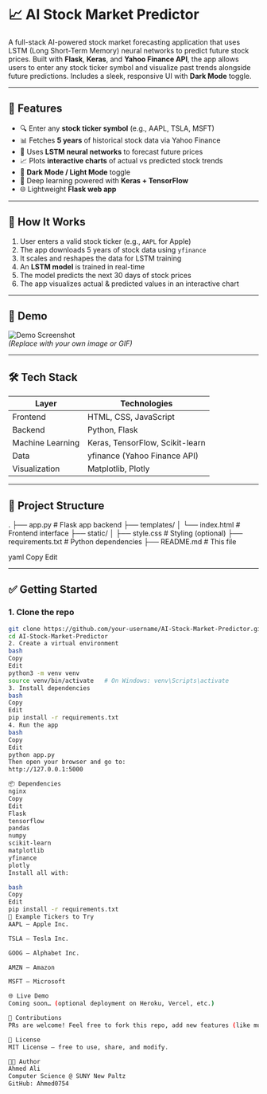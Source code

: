 # 📈 AI Stock Market Predictor

A full-stack AI-powered stock market forecasting application that uses LSTM (Long Short-Term Memory) neural networks to predict future stock prices. Built with **Flask**, **Keras**, and **Yahoo Finance API**, the app allows users to enter any stock ticker symbol and visualize past trends alongside future predictions. Includes a sleek, responsive UI with **Dark Mode** toggle.

---

## 🚀 Features

- 🔍 Enter any **stock ticker symbol** (e.g., AAPL, TSLA, MSFT)
- 📊 Fetches **5 years** of historical stock data via Yahoo Finance
- 🤖 Uses **LSTM neural networks** to forecast future prices
- 📈 Plots **interactive charts** of actual vs predicted stock trends
- 🌙 **Dark Mode / Light Mode** toggle
- 🧠 Deep learning powered with **Keras + TensorFlow**
- 🌐 Lightweight **Flask web app**

---

## 🧠 How It Works

1. User enters a valid stock ticker (e.g., `AAPL` for Apple)
2. The app downloads 5 years of stock data using `yfinance`
3. It scales and reshapes the data for LSTM training
4. An **LSTM model** is trained in real-time
5. The model predicts the next 30 days of stock prices
6. The app visualizes actual & predicted values in an interactive chart

---

## 📸 Demo

![Demo Screenshot](demo.gif)  
*(Replace with your own image or GIF)*

---

## 🛠️ Tech Stack

| Layer         | Technologies                  |
|---------------|-------------------------------|
| Frontend      | HTML, CSS, JavaScript         |
| Backend       | Python, Flask                 |
| Machine Learning | Keras, TensorFlow, Scikit-learn |
| Data          | yfinance (Yahoo Finance API)  |
| Visualization | Matplotlib, Plotly            |

---

## 📂 Project Structure

.
├── app.py # Flask app backend
├── templates/
│ └── index.html # Frontend interface
├── static/
│ ├── style.css # Styling (optional)
├── requirements.txt # Python dependencies
├── README.md # This file

yaml
Copy
Edit

---

## ✅ Getting Started

### 1. Clone the repo

```bash
git clone https://github.com/your-username/AI-Stock-Market-Predictor.git
cd AI-Stock-Market-Predictor
2. Create a virtual environment
bash
Copy
Edit
python3 -m venv venv
source venv/bin/activate   # On Windows: venv\Scripts\activate
3. Install dependencies
bash
Copy
Edit
pip install -r requirements.txt
4. Run the app
bash
Copy
Edit
python app.py
Then open your browser and go to:
http://127.0.0.1:5000

📦 Dependencies
nginx
Copy
Edit
Flask
tensorflow
pandas
numpy
scikit-learn
matplotlib
yfinance
plotly
Install all with:

bash
Copy
Edit
pip install -r requirements.txt
🧪 Example Tickers to Try
AAPL – Apple Inc.

TSLA – Tesla Inc.

GOOG – Alphabet Inc.

AMZN – Amazon

MSFT – Microsoft

🌐 Live Demo
Coming soon… (optional deployment on Heroku, Vercel, etc.)

🤝 Contributions
PRs are welcome! Feel free to fork this repo, add new features (like multi-stock comparison or moving average), and make pull requests.

📄 License
MIT License – free to use, share, and modify.

👨‍💻 Author
Ahmed Ali
Computer Science @ SUNY New Paltz
GitHub: Ahmed0754


